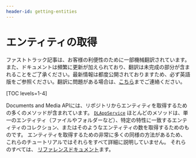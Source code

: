 ```yaml
---
header-id: getting-entities
---
```


# エンティティの取得

<p class="alert alert-info"><span class="wysiwyg-color-blue120">ファストトラック記事は、お客様の利便性のために一部機械翻訳されています。また、ドキュメントは頻繁に更新が加えられており、翻訳は未完成の部分が含まれることをご了承ください。最新情報は都度公開されておりますため、必ず英語版をご参照ください。翻訳に問題がある場合は、<a href="mailto:support-content-jp@liferay.com">こちら</a>までご連絡ください。</span></p>

[TOC levels=1-4]

Documents and Media APIには、リポジトリからエンティティを取得するための多くのメソッドが含まれています。 [`DLAppService`](@platform-ref@/7.1-latest/javadocs/portal-kernel/com/liferay/document/library/kernel/service/DLAppService.html) ほとんどのメソッドは、単一のエンティティ（ファイルやフォルダーなど）、特定の特性に一致するエンティティのコレクション、またはそのようなエンティティの数を取得するためのものです。 エンティティを取得するための非常に多くの同様の方法があるため、これらのチュートリアルではそれらをすべて詳細に説明していません。 それらのすべては、 [リファレンスドキュメント](@platform-ref@/7.1-latest/javadocs/portal-kernel/com/liferay/document/library/kernel/service/DLAppService.html)ます。

